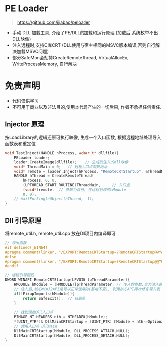 # PE Loader

> https://github.com/ijiabao/peloader

* 手动 DLL 加载工具, 介绍了PE/DLL的加载和运行原理 (加载后,系统枚举不出DLL映像)
* 注入远程时,支持C库CRT (DLL使用与宿主相同的MSVC版本编译,否则自行解决加载MSVC问题)
* 部分SafeMon会劫持CreateRemoteThread, VirtualAllocEx, WriteProcessMemory, 自行解决



# 免责声明

* 代码仅供学习
* 不可用于商业以及非法目的,使用本代码产生的一切后果, 作者不承担任何责任.



## Injector 原理

按LoadLibrary的逻辑还原可执行映像, 生成一个入口函数, 根据远程地址处理导入函数表和重定位

```c++
void TestInject(HANDLE hProcess, wchar_t* dllfile){
    PELoader loader;
    loader.CreateImage(dllfile);	// 生成欲注入的dll映像
    void* ThreadMain = 0;	// 远程入口点函数地址
    void* remote = loader.Inject(hProcess, "RemoteCRTStartup", &ThreadMain);
    HANDLE hThread = CreateRemoteThread(
        hProcess, 0, 0,
        (LPTHREAD_START_ROUTINE)ThreadMain, 	// 入口点
        (void*)remote, 	// 参数为自已, 在远程对应的hModule
        0, 0);
    // WaitForSingleObject(hThread, -1);    
}                              
```



## Dll 引导原理

将remote_util.h, remote_util.cpp 放在Dll项目内编译即可

```c++
// 导出函数
#if defined(_WIN64)
#pragma comment(linker, "/EXPORT:RemoteCRTStartup=?RemoteCRTStartup@@YAKPEAX@Z,@888") // @@YGKPAX@Z,@8,NONAME
#else
#pragma comment(linker, "/EXPORT:RemoteCRTStartup=?RemoteCRTStartup@@YGKPAX@Z,@888") // @@YGKPAX@Z,@8,NONAME
#endif

// 远程引导函数
DWORD WINAPI RemoteCRTStartup(LPVOID lpThreadParameter){
    HMODULE hModule = (HMODULE)lpThreadParameter; // 传入的参数,实为注入的映像首地址, 参见CreateRemoteThread
    // 注入后,核心Win32API是可以正常使用的(基址不变), 利用核心API再次修复导入表
    if(!FixupImports(hModule)){
		return SafeExit();	// 自删除
	}
    
    // 找到原始Dll入口点
    PIMAGE_NT_HEADERS nth = NTHEADER(hModule);
	*(UINT_PTR*)& DllMainCRTStartup = (UINT_PTR) hModule + nth->OptionalHeader.AddressOfEntryPoint;
    // 调用入口点 DllMain
    DllMainCRTStartup(hModule, DLL_PROCESS_ATTACH,NULL);
    DllMainCRTStartup(hModule, DLL_PROCESS_DETACH,NULL);
}
```





